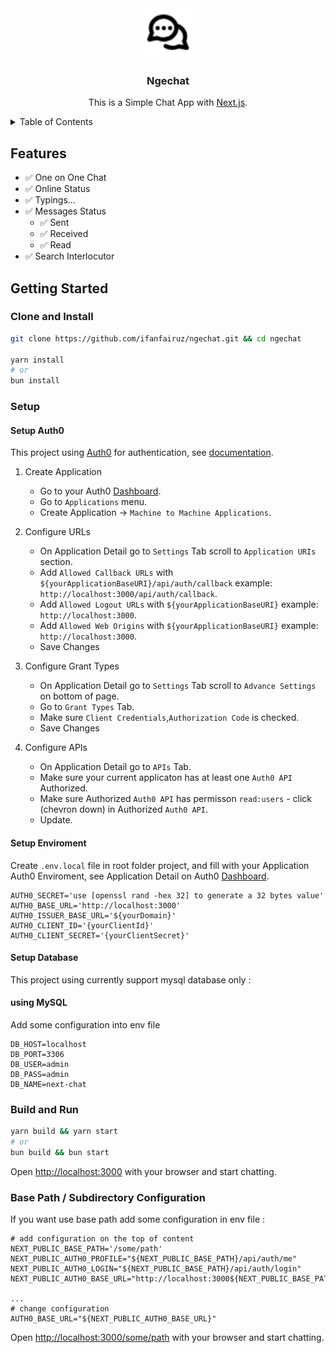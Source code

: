 <div align="center">
  
  <a href="https://github.com/ifanfairuz/ngechat">
    <img src="public/favicon.png" alt="Logo" width="80" height="80">
  </a>
  
  <h3 align="center">Ngechat</h3>

  <p align="center">
    This is a Simple Chat App with <a href="https://nextjs.org">Next.js</a>.
  </p>
</div>

<!-- TABLE OF CONTENTS -->
<details>
  <summary>Table of Contents</summary>
  <ul>
    <li><a href="#features">Features</a></li>
    <li>
      <a href="#getting-started">Getting Started</a>
      <ul>
        <li><a href="#clone-and-install">Clone and Install</a></li>
        <li><a href="#setup">Setup</a></li>
        <li>
            <a href="#setup">Setup</a>
            <ul>
                <li><a href="#setup-auth0">Setup Auth0</a></li>
                <li><a href="#setup-enviroment">Setup Enviroment</a></li>
                <li><a href="#setup-database">Setup Database</a></li>
            </ul>
        </li>
        <li><a href="#build-and-run">Build and Run</a></li>
      </ul>
    </li>
    <li><a href="#base-path--subdirectory-configuration">Base Path / Subdirectory Configuration</a></li>
  </ul>
</details>

## Features

- :white_check_mark: One on One Chat
- :white_check_mark: Online Status
- :white_check_mark: Typings...
- :white_check_mark: Messages Status
  - :white_check_mark: Sent
  - :white_check_mark: Received
  - :white_check_mark: Read
- :white_check_mark: Search Interlocutor

## Getting Started

### Clone and Install

```bash
git clone https://github.com/ifanfairuz/ngechat.git && cd ngechat

yarn install
# or
bun install
```

### Setup

#### Setup Auth0

This project using [Auth0](https://auth0.com) for authentication, see [documentation](https://auth0.com/docs/quickstart/webapp/nextjs).

1. Create Application

   - Go to your Auth0 [Dashboard](https://manage.auth0.com/dashboard).
   - Go to `Applications` menu.
   - Create Application -> `Machine to Machine Applications`.

2. Configure URLs

   - On Application Detail go to `Settings` Tab scroll to `Application URIs` section.
   - Add `Allowed Callback URLs` with `${yourApplicationBaseURI}/api/auth/callback` example: `http://localhost:3000/api/auth/callback`.
   - Add `Allowed Logout URLs` with `${yourApplicationBaseURI}` example: `http://localhost:3000`.
   - Add `Allowed Web Origins` with `${yourApplicationBaseURI}` example: `http://localhost:3000`.
   - Save Changes

3. Configure Grant Types

   - On Application Detail go to `Settings` Tab scroll to `Advance Settings` on bottom of page.
   - Go to `Grant Types` Tab.
   - Make sure `Client Credentials`,`Authorization Code` is checked.
   - Save Changes

4. Configure APIs

   - On Application Detail go to `APIs` Tab.
   - Make sure your current applicaton has at least one `Auth0 API` Authorized.
   - Make sure Authorized `Auth0 API` has permisson `read:users` - click (chevron down) in Authorized `Auth0 API`.
   - Update.

#### Setup Enviroment

Create `.env.local` file in root folder project, and fill with your Application Auth0 Enviroment, see Application Detail on Auth0 [Dashboard](https://manage.auth0.com/dashboard).

```env
AUTH0_SECRET='use [openssl rand -hex 32] to generate a 32 bytes value'
AUTH0_BASE_URL='http://localhost:3000'
AUTH0_ISSUER_BASE_URL='${yourDomain}'
AUTH0_CLIENT_ID='{yourClientId}'
AUTH0_CLIENT_SECRET='{yourClientSecret}'
```

#### Setup Database

This project using currently support mysql database only :

#### using MySQL

Add some configuration into env file

```env
DB_HOST=localhost
DB_PORT=3306
DB_USER=admin
DB_PASS=admin
DB_NAME=next-chat
```

### Build and Run

```bash
yarn build && yarn start
# or
bun build && bun start
```

Open [http://localhost:3000](http://localhost:3000) with your browser and start chatting.

### Base Path / Subdirectory Configuration

If you want use base path add some configuration in env file :

```env
# add configuration on the top of content
NEXT_PUBLIC_BASE_PATH='/some/path'
NEXT_PUBLIC_AUTH0_PROFILE="${NEXT_PUBLIC_BASE_PATH}/api/auth/me"
NEXT_PUBLIC_AUTH0_LOGIN="${NEXT_PUBLIC_BASE_PATH}/api/auth/login"
NEXT_PUBLIC_AUTH0_BASE_URL="http://localhost:3000${NEXT_PUBLIC_BASE_PATH}"

...
# change configuration
AUTH0_BASE_URL="${NEXT_PUBLIC_AUTH0_BASE_URL}"
```

Open [http://localhost:3000/some/path](http://localhost:3000/some/path) with your browser and start chatting.
